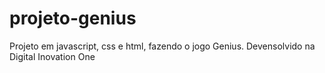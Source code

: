 # projeto-genius
Projeto em javascript, css e html, fazendo o jogo Genius.
Devensolvido na Digital Inovation One

